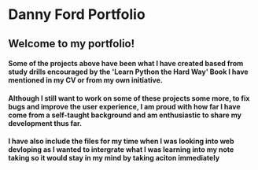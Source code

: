 # Danny Ford Portfolio

## Welcome to my portfolio! 
#### Some of the projects above have been what I have created based from study drills encouraged by the 'Learn Python the Hard Way' Book I have mentioned in my CV or from my own initiative.
#### Although I still want to work on some of these projects some more, to fix bugs and improve the user experience, I am proud with how far I have come from a self-taught background and am enthusiastic to share my development thus far. 

#### I have also include the files for my time when I was looking into web devloping as I wanted to intergrate what I was learning into my note taking so it would stay in my mind by taking aciton immediately
